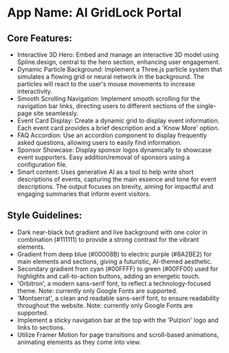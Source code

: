 # **App Name**: AI GridLock Portal

## Core Features:

- Interactive 3D Hero: Embed and manage an interactive 3D model using Spline.design, central to the hero section, enhancing user engagement.
- Dynamic Particle Background: Implement a Three.js particle system that simulates a flowing grid or neural network in the background. The particles will react to the user's mouse movements to increase interactivity.
- Smooth Scrolling Navigation: Implement smooth scrolling for the navigation bar links, directing users to different sections of the single-page site seamlessly.
- Event Card Display: Create a dynamic grid to display event information. Each event card provides a brief description and a 'Know More' option.
- FAQ Accordion: Use an accordion component to display frequently asked questions, allowing users to easily find information.
- Sponsor Showcase: Display sponsor logos dynamically to showcase event supporters. Easy addition/removal of sponsors using a configuration file.
- Smart content: Uses generative AI as a tool to help write short descriptions of events, capturing the main essence and tone for event descriptions. The output focuses on brevity, aiming for impactful and engaging summaries that inform event visitors.

## Style Guidelines:

- Dark near-black but gradient and live background with one color in combination (#111111) to provide a strong contrast for the vibrant elements.
- Gradient from deep blue (#00008B) to electric purple (#8A2BE2) for main elements and sections, giving a futuristic, AI-themed aesthetic.
- Secondary gradient from cyan (#00FFFF) to green (#00FF00) used for highlights and call-to-action buttons, adding an energetic touch.
- 'Orbitron', a modern sans-serif font, to reflect a technology-focused theme. Note: currently only Google Fonts are supported.
- 'Montserrat', a clean and readable sans-serif font, to ensure readability throughout the website. Note: currently only Google Fonts are supported.
- Implement a sticky navigation bar at the top with the 'Pulzion' logo and links to sections.
- Utilize Framer Motion for page transitions and scroll-based animations, animating elements as they come into view.